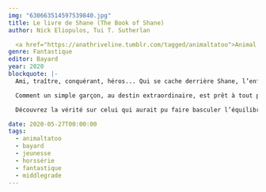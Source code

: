 ```yaml
---
img: "630663514597539840.jpg"
title: Le livre de Shane (The Book of Shane)
author: Nick Eliopulos, Tui T. Sutherlan

  <a href="https://anathriveline.tumblr.com/tagged/animaltatoo">Animal Tatoo</a>, Hors-série
genre: Fantastique
editor: Bayard
year: 2020
blockquote: |-
  Ami, traître, conquérant, héros... Qui se cache derrière Shane, l’enfant roi du Stetriol

  Comment un simple garçon, au destin extraordinaire, est prêt à tout pour libérer son peuple

  Découvrez la vérité sur celui qui aurait pu faire basculer l’équilibre du royaume de l’Erdas.

date: 2020-05-27T00:00:00
tags:
  - animaltatoo
  - bayard
  - jeunesse
  - horssérie
  - fantastique
  - middlegrade
---
```

